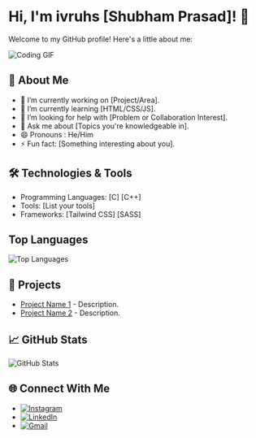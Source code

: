 # Hi, I'm ivruhs [Shubham Prasad]! 👋

Welcome to my GitHub profile! Here's a little about me:

![Coding GIF](https://media.giphy.com/media/L1R1tvI9svkIWwpVYr/giphy.gif)


## 🌟 About Me
- 🔭 I’m currently working on [Project/Area].
- 🌱 I’m currently learning [HTML/CSS/JS].
- 🤔 I’m looking for help with [Problem or Collaboration Interest].
- 💬 Ask me about [Topics you're knowledgeable in].
- 😄 Pronouns : He/Him
- ⚡ Fun fact: [Something interesting about you].

## 🛠️ Technologies & Tools
- Programming Languages: [C] [C++]
- Tools: [List your tools]
- Frameworks: [Tailwind CSS] [SASS]

## Top Languages
![Top Languages](https://github-readme-stats.vercel.app/api/top-langs/?username=your-username&layout=compact&theme=radical)


## 🚀 Projects
- [Project Name 1](link) - Description.
- [Project Name 2](link) - Description.

## 📈 GitHub Stats
![GitHub Stats](https://github-readme-stats.vercel.app/api?username=your-username&show_icons=true&theme=radical)

## 🌐 Connect With Me
- [![Instagram](https://img.shields.io/badge/Instagram-E4405F?style=for-the-badge&logo=instagram&logoColor=white)](https://www.instagram.com/ivruhs/)
- [![LinkedIn](https://img.shields.io/badge/LinkedIn-0077B5?style=for-the-badge&logo=linkedin&logoColor=white)](https://www.linkedin.com/in/shubham-prasad-67b104324/)
- [![Gmail](https://img.shields.io/badge/Gmail-D14836?style=for-the-badge&logo=gmail&logoColor=white)](mailto:radhakrishn0181@gmail.com)
